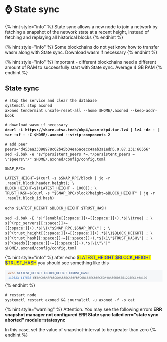 # ⌚ State sync

{% hint style="info" %}
State sync allows a new node to join a network by fetching a snapshot of the network state at a recent height, instead of fetching and replaying all historical blocks
{% endhint %}

{% hint style="info" %}
Some blockchains do not yet know how to transfer wasm along with State sync. Download wasm if necessary
{% endhint %}

{% hint style="info" %}
Important - different blockchains need a different amount of RAM to successfully start with State sync. Average 4 GB RAM
{% endhint %}

## State sync

```shell
# stop the service and clear the database
systemctl stop axoned
axoned tendermint unsafe-reset-all --home $HOME/.axoned --keep-addr-book
```

<pre class="language-shell"><code class="lang-shell"># download wasm if necessary
<strong>#curl -L https://share.utsa.tech/okp4/wasm-okp4.tar.lz4 | lz4 -dc - | tar -xf - -C $HOME/.axoned --strip-components 2
</strong></code></pre>

```shell
# add peer
peers="d453ea33398978c62b45b34ea6acecc4aab3a1ed@5.9.87.231:60556"
sed -i.bak -e "s/^persistent_peers *=.*/persistent_peers = \"$peers\"/" $HOME/.axoned/config/config.toml
```

```shell
SNAP_RPC=

LATEST_HEIGHT=$(curl -s $SNAP_RPC/block | jq -r .result.block.header.height); \
BLOCK_HEIGHT=$((LATEST_HEIGHT - 1000)); \
TRUST_HASH=$(curl -s "$SNAP_RPC/block?height=$BLOCK_HEIGHT" | jq -r .result.block_id.hash)

echo $LATEST_HEIGHT $BLOCK_HEIGHT $TRUST_HASH

sed -i.bak -E "s|^(enable[[:space:]]+=[[:space:]]+).*$|\1true| ; \
s|^(rpc_servers[[:space:]]+=[[:space:]]+).*$|\1\"$SNAP_RPC,$SNAP_RPC\"| ; \
s|^(trust_height[[:space:]]+=[[:space:]]+).*$|\1$BLOCK_HEIGHT| ; \
s|^(trust_hash[[:space:]]+=[[:space:]]+).*$|\1\"$TRUST_HASH\"| ; \
s|^(seeds[[:space:]]+=[[:space:]]+).*$|\1\"\"|" $HOME/.axoned/config/config.toml
```

{% hint style="info" %}
after echo <mark style="color:blue;">$LATEST\_HEIGHT $BLOCK\_HEIGHT $TRUST\_HASH</mark> you should see something like this

![](<../../.gitbook/assets/image (29).png>)
{% endhint %}

```shell
# restart node
systemctl restart axoned && journalctl -u axoned -f -o cat
```

{% hint style="warning" %}
Attention. You may see the following errors **ERR snapshot manager not configured ERR State sync failed err="state sync aborted" module=statesync**

In this case, set the value of snapshot-interval to be greater than zero
{% endhint %}

